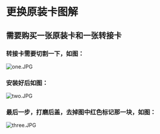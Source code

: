 # 更换原装卡图解
## 需要购买一张原装卡和一张转接卡
### 转接卡需要切割一下，如图：
![one.JPG](https://github.com/daggeryu/DELL-inspiron-5488/blob/master/network_card/one.JPG "one.JPG")
### 安装好后如图：
![two.JPG](https://github.com/daggeryu/DELL-inspiron-5488/blob/master/network_card/two.JPG "two.JPG")
### 最后一步，打磨后盖，去掉图中红色标记那一块，如图：
![three.JPG](https://github.com/daggeryu/DELL-inspiron-5488/blob/master/network_card/one.JPG "three.JPG")

